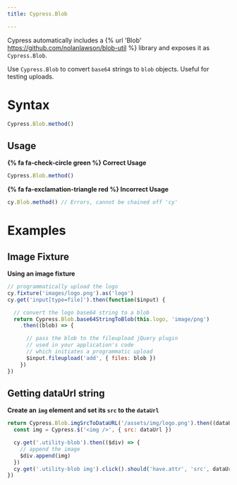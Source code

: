 ```yaml
---
title: Cypress.Blob

---
```


Cypress automatically includes a {% url 'Blob' https://github.com/nolanlawson/blob-util %} library and exposes it as `Cypress.Blob`.

Use `Cypress.Blob` to convert `base64` strings to `blob` objects. Useful for testing uploads.

# Syntax

```javascript
Cypress.Blob.method()
```

## Usage

**{% fa fa-check-circle green %} Correct Usage**

```javascript
Cypress.Blob.method()
```

**{% fa fa-exclamation-triangle red %} Incorrect Usage**

```javascript
cy.Blob.method() // Errors, cannot be chained off 'cy'
```

# Examples

## Image Fixture

**Using an image fixture**

```javascript
// programmatically upload the logo
cy.fixture('images/logo.png').as('logo')
cy.get('input[type=file]').then(function($input) {

  // convert the logo base64 string to a blob
  return Cypress.Blob.base64StringToBlob(this.logo, 'image/png')
    .then((blob) => {

      // pass the blob to the fileupload jQuery plugin
      // used in your application's code
      // which initiates a programmatic upload
      $input.fileupload('add', { files: blob })
    })
})
```

## Getting dataUrl string

**Create an `img` element and set its `src` to the `dataUrl`**

```javascript
return Cypress.Blob.imgSrcToDataURL('/assets/img/logo.png').then((dataUrl) => {
  const img = Cypress.$('<img />', { src: dataUrl })

  cy.get('.utility-blob').then(($div) => {
    // append the image
    $div.append(img)
  })
  cy.get('.utility-blob img').click().should('have.attr', 'src', dataUrl)
})
```
